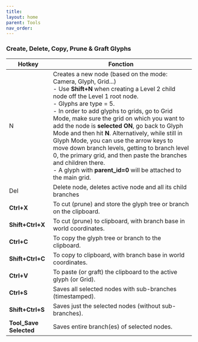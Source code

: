 ```yaml
---
title: 
layout: home
parent: Tools
nav_order:
---
```


### Create, Delete, Copy, Prune & Graft Glyphs

| Hotkey                 | Fonction                                                                                                                                                                                                                                                                                                                                                                                                                                                                                                                                                                                                                                 |
| ---------------------- | ---------------------------------------------------------------------------------------------------------------------------------------------------------------------------------------------------------------------------------------------------------------------------------------------------------------------------------------------------------------------------------------------------------------------------------------------------------------------------------------------------------------------------------------------------------------------------------------------------------------------------------------- |
| N                      | Creates a new node (based on the mode: Camera, Glyph, Grid...)<br>    - Use **Shift+N** when creating a Level 2 child node off the Level 1 root node.<br>    - Glyphs are type = 5.<br>    - In order to add glyphs to grids, go to Grid Mode, make sure the grid on which you want to add the node is **selected ON**, go back to Glyph Mode and then hit **N**. Alternatively, while still in Glyph Mode, you can use the arrow keys to move down branch levels, getting to branch level 0, the primary grid, and then paste the branches and children there.<br>    - A glyph with **parent_id=0** will be attached to the main grid. |
| Del                    | Delete node, deletes active node and all its child branches                                                                                                                                                                                                                                                                                                                                                                                                                                                                                                                                                                              |
| **Ctrl+X**             | To cut (prune) and store the glyph tree or branch on the clipboard.                                                                                                                                                                                                                                                                                                                                                                                                                                                                                                                                                                      |
| **Shift+Ctrl+X**       | To cut (prune) to clipboard, with branch base in world coordinates.                                                                                                                                                                                                                                                                                                                                                                                                                                                                                                                                                                      |
| **Ctrl+C**             | To copy the glyph tree or branch to the clipboard.                                                                                                                                                                                                                                                                                                                                                                                                                                                                                                                                                                                       |
| **Shift+Ctrl+C**       | To copy to clipboard, with branch base in world coordinates.                                                                                                                                                                                                                                                                                                                                                                                                                                                                                                                                                                             |
| **Ctrl+V**             | To paste (or graft) the clipboard to the active glyph (or Grid).                                                                                                                                                                                                                                                                                                                                                                                                                                                                                                                                                                         |
| **Ctrl+S**             | Saves all selected nodes with sub-branches (timestamped).                                                                                                                                                                                                                                                                                                                                                                                                                                                                                                                                                                                |
| **Shift+Ctrl+S**       | Saves just the selected nodes (without sub-branches).                                                                                                                                                                                                                                                                                                                                                                                                                                                                                                                                                                                    |
| **Tool_Save Selected** | Saves entire branch(es) of selected nodes.                                                                                                                                                                                                                                                                                                                                                                                                                                                                                                                                                                                               |
 